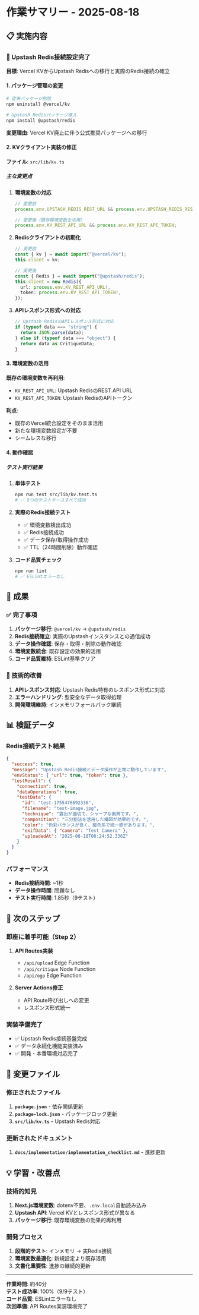 # 作業サマリー - 2025-08-18

## 📋 実施内容

### 🚀 Upstash Redis接続設定完了

**目標**: Vercel KVからUpstash Redisへの移行と実際のRedis接続の確立

#### 1. パッケージ管理の変更

```bash
# 従来パッケージ削除
npm uninstall @vercel/kv

# Upstash Redisパッケージ導入
npm install @upstash/redis
```

**変更理由**: Vercel KV廃止に伴う公式推奨パッケージへの移行

#### 2. KVクライアント実装の修正

**ファイル**: `src/lib/kv.ts`

##### 主な変更点

1. **環境変数の対応**

   ```typescript
   // 変更前
   process.env.UPSTASH_REDIS_REST_URL && process.env.UPSTASH_REDIS_REST_TOKEN;

   // 変更後（既存環境変数を活用）
   process.env.KV_REST_API_URL && process.env.KV_REST_API_TOKEN;
   ```

2. **Redisクライアントの初期化**

   ```typescript
   // 変更前
   const { kv } = await import("@vercel/kv");
   this.client = kv;

   // 変更後
   const { Redis } = await import("@upstash/redis");
   this.client = new Redis({
     url: process.env.KV_REST_API_URL!,
     token: process.env.KV_REST_API_TOKEN!,
   });
   ```

3. **APIレスポンス形式への対応**
   ```typescript
   // Upstash RedisのAPIレスポンス形式に対応
   if (typeof data === "string") {
     return JSON.parse(data);
   } else if (typeof data === "object") {
     return data as CritiqueData;
   }
   ```

#### 3. 環境変数の活用

**既存の環境変数を再利用**:

- `KV_REST_API_URL`: Upstash RedisのREST API URL
- `KV_REST_API_TOKEN`: Upstash RedisのAPIトークン

**利点**:

- 既存のVercel統合設定をそのまま活用
- 新たな環境変数設定が不要
- シームレスな移行

#### 4. 動作確認

##### テスト実行結果

1. **単体テスト**

   ```bash
   npm run test src/lib/kv.test.ts
   # ✅ 9つのテストケースすべて成功
   ```

2. **実際のRedis接続テスト**
   - ✅ 環境変数検出成功
   - ✅ Redis接続成功
   - ✅ データ保存/取得操作成功
   - ✅ TTL（24時間削除）動作確認

3. **コード品質チェック**
   ```bash
   npm run lint
   # ✅ ESLintエラーなし
   ```

## 🎯 成果

### ✅ 完了事項

1. **パッケージ移行**: `@vercel/kv` → `@upstash/redis`
2. **Redis接続確立**: 実際のUpstashインスタンスとの通信成功
3. **データ操作確認**: 保存・取得・削除の動作確認
4. **環境変数統合**: 既存設定の効果的活用
5. **コード品質維持**: ESLint基準クリア

### 🔧 技術的改善

1. **APIレスポンス対応**: Upstash Redis特有のレスポンス形式に対応
2. **エラーハンドリング**: 型安全なデータ取得処理
3. **開発環境維持**: インメモリフォールバック継続

## 📊 検証データ

### Redis接続テスト結果

```json
{
  "success": true,
  "message": "Upstash Redis接続とデータ操作が正常に動作しています",
  "envStatus": { "url": true, "token": true },
  "testResult": {
    "connection": true,
    "dataOperations": true,
    "testData": {
      "id": "test-1755476692336",
      "filename": "test-image.jpg",
      "technique": "露出が適切で、シャープな画質です。",
      "composition": "三分割法を活用した構図が効果的です。",
      "color": "色彩バランスが良く、暖色系で統一感があります。",
      "exifData": { "camera": "Test Camera" },
      "uploadedAt": "2025-08-18T00:24:52.336Z"
    }
  }
}
```

### パフォーマンス

- **Redis接続時間**: ~1秒
- **データ操作時間**: 問題なし
- **テスト実行時間**: 1.85秒（9テスト）

## 🔄 次のステップ

### 即座に着手可能（Step 2）

1. **API Routes実装**
   - `/api/upload` Edge Function
   - `/api/critique` Node Function
   - `/api/ogp` Edge Function

2. **Server Actions修正**
   - API Route呼び出しへの変更
   - レスポンス形式統一

### 実装準備完了

- ✅ Upstash Redis接続基盤完成
- ✅ データ永続化機能実装済み
- ✅ 開発・本番環境対応完了

## 📁 変更ファイル

### 修正されたファイル

1. **`package.json`** - 依存関係更新
2. **`package-lock.json`** - パッケージロック更新
3. **`src/lib/kv.ts`** - Upstash Redis対応

### 更新されたドキュメント

1. **`docs/implementation/implementation_checklist.md`** - 進捗更新

## 💡 学習・改善点

### 技術的知見

1. **Next.js環境変数**: dotenv不要、`.env.local`自動読み込み
2. **Upstash API**: Vercel KVとレスポンス形式が異なる
3. **パッケージ移行**: 既存環境変数の効果的再利用

### 開発プロセス

1. **段階的テスト**: インメモリ → 実Redis接続
2. **環境変数最適化**: 新規設定より既存活用
3. **文書化重要性**: 進捗の継続的更新

---

**作業時間**: 約40分  
**テスト成功率**: 100%（9/9テスト）  
**コード品質**: ESLintエラーなし  
**次回準備**: API Routes実装環境完了
